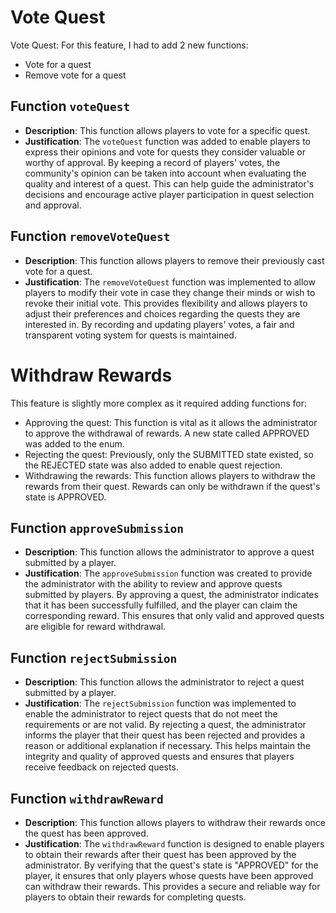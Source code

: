# Vote Quest
Vote Quest: For this feature, I had to add 2 new functions:
- Vote for a quest
- Remove vote for a quest

## Function `voteQuest`
- **Description**: This function allows players to vote for a specific quest.
- **Justification**: The `voteQuest` function was added to enable players to express their opinions and vote for quests they consider valuable or worthy of approval. By keeping a record of players' votes, the community's opinion can be taken into account when evaluating the quality and interest of a quest. This can help guide the administrator's decisions and encourage active player participation in quest selection and approval.

## Function `removeVoteQuest`
- **Description**: This function allows players to remove their previously cast vote for a quest.
- **Justification**: The `removeVoteQuest` function was implemented to allow players to modify their vote in case they change their minds or wish to revoke their initial vote. This provides flexibility and allows players to adjust their preferences and choices regarding the quests they are interested in. By recording and updating players' votes, a fair and transparent voting system for quests is maintained.

# Withdraw Rewards
This feature is slightly more complex as it required adding functions for:
- Approving the quest: This function is vital as it allows the administrator to approve the withdrawal of rewards. A new state called APPROVED was added to the enum.
- Rejecting the quest: Previously, only the SUBMITTED state existed, so the REJECTED state was also added to enable quest rejection.
- Withdrawing the rewards: This function allows players to withdraw the rewards from their quest. Rewards can only be withdrawn if the quest's state is APPROVED.

## Function `approveSubmission`
- **Description**: This function allows the administrator to approve a quest submitted by a player.
- **Justification**: The `approveSubmission` function was created to provide the administrator with the ability to review and approve quests submitted by players. By approving a quest, the administrator indicates that it has been successfully fulfilled, and the player can claim the corresponding reward. This ensures that only valid and approved quests are eligible for reward withdrawal.

## Function `rejectSubmission`
- **Description**: This function allows the administrator to reject a quest submitted by a player.
- **Justification**: The `rejectSubmission` function was implemented to enable the administrator to reject quests that do not meet the requirements or are not valid. By rejecting a quest, the administrator informs the player that their quest has been rejected and provides a reason or additional explanation if necessary. This helps maintain the integrity and quality of approved quests and ensures that players receive feedback on rejected quests.

## Function `withdrawReward`
- **Description**: This function allows players to withdraw their rewards once the quest has been approved.
- **Justification**: The `withdrawReward` function is designed to enable players to obtain their rewards after their quest has been approved by the administrator. By verifying that the quest's state is "APPROVED" for the player, it ensures that only players whose quests have been approved can withdraw their rewards. This provides a secure and reliable way for players to obtain their rewards for completing quests.